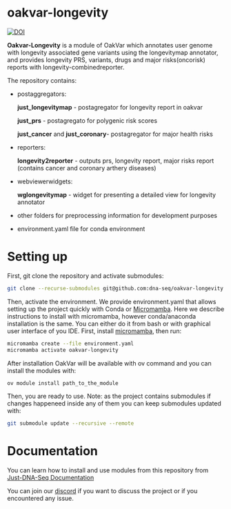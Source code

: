 # oakvar-longevity

[![DOI](https://zenodo.org/badge/444597591.svg)](https://zenodo.org/badge/latestdoi/444597591)

**Oakvar-Longevity** is a module of OakVar which annotates user genome with longevity associated gene variants using the longevitymap annotator, and provides longevity PRS, variants, drugs and major risks(oncorisk) reports with longevity-combinedreporter.


The repository contains:
* postaggregators:

  **just_longevitymap** - postagregator for longevity report in oakvar
  
  **just_prs** -  postagregato for polygenic risk scores
  
  **just_cancer** and **just_coronary**-  postagregator for major health risks
* reporters:

  **longevity2reporter** - outputs prs, longevity report, major risks report (contains cancer and coronary arthery diseases)

* webviewerwidgets:

  **wglongevitymap** - widget for presenting a detailed view for longevity annotator

* other folders for preprocessing information for development purposes
* environment.yaml file for conda environment

# Setting up

First, git clone the repository and activate submodules:
```bash
git clone --recurse-submodules git@github.com:dna-seq/oakvar-longevity.git
```

Then, activate the environment. We provide environment.yaml that allows setting up the project quickly with Conda or [Micromamba](https://mamba.readthedocs.io/en/latest/user_guide/micromamba.html).
Here we describe instructions to install with micromamba, however conda/anaconda installation is the same.
You can either do it from bash or with graphical user interface of you IDE.
First, install [micromamba](https://mamba.readthedocs.io/en/latest/installation.html), then run:
```bash
micromamba create --file environment.yaml
micromamba activate oakvar-longevity
```
After installation OakVar will be available with ov command and you can install the modules with:
```bash
ov module install path_to_the_module
```

Then, you are ready to use.
Note: as the project contains submodules if changes happeneed inside any of them you can keep submodules updated with:
```bash
git submodule update --recursive --remote
```

# Documentation

You can learn how to install and use modules from this repository from [Just-DNA-Seq Documentation](https://just-dna-seq.readthedocs.io/en/oakvar/index.html)

You can join our [discord](https://discord.gg/5WU6aSANXy) if you want to discuss the project or if you encountered any issue.
